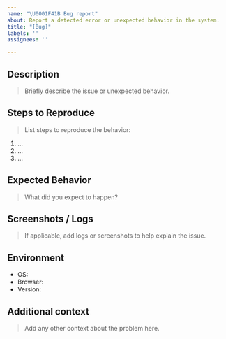 ```yaml
---
name: "\U0001F41B Bug report"
about: Report a detected error or unexpected behavior in the system.
title: "[Bug]"
labels: ''
assignees: ''

---
```


## Description
> Briefly describe the issue or unexpected behavior.

## Steps to Reproduce
> List steps to reproduce the behavior:

1. ...
2. ...
3. ...

## Expected Behavior
> What did you expect to happen?

## Screenshots / Logs
> If applicable, add logs or screenshots to help explain the issue.

## Environment
- OS:
- Browser:
- Version:


## Additional context
> Add any other context about the problem here.
